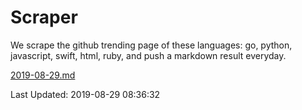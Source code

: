 # Scraper

We scrape the github trending page of these languages: go, python, javascript, swift, html, ruby, and push a markdown result everyday.

[2019-08-29.md](https://github.com/henson/Scraper/blob/master/2019-08-29.md)

Last Updated: 2019-08-29 08:36:32